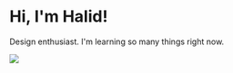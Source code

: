# Hi, I'm Halid! 
Design enthusiast.
I'm learning so many things right now.

<!-- [![](https://img.shields.io/twitter/follow/halidislm?style=social)](https://www.twitter.com/halidislm)
![Profile View Counter](https://komarev.com/ghpvc/?username=imhalid)
[![](https://img.shields.io/github/followers/imhalid?style=social)](https://www.github.com/imhalid) -->
<!-- [![](https://img.shields.io/badge/-open%20to%20work-gray?labelColor=green)](https://www.linkedin.com/in/imhalid001/) -->

![](https://pixel-profile-ui.vercel.app/api/github-stats?username=imhalid&include_all_commits=true&pixelate_avatar=true&background=linear-gradient%280deg%2C+%23165a4cFF+0%25%2C+%2391db69FF+100%25%29&color=%23ffffffFF)
